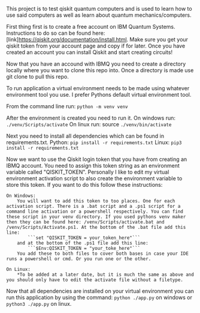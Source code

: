 This project is to test qiskit quantum computers and is used to learn how to use said computers as well as learn about quantum mechanics/computers.

First thing first is to create a free account on IBM Quantum Systems. Instructions to do so can be found here: [link]https://qiskit.org/documentation/install.html. Make sure you get your qiskit token from your account page and copy if for later.
Once you have created an account you can install Qiskit and start creating circuits!

Now that you have an accound with IBMQ you need to create a directory locally where you want to clone this repo into. Once a directory is made use git clone to
pull this repo.

To run application a virtual environment needs to be made using whatever environment tool you use. I prefer Pythons default virtual environment tool.

From the command line run: ```python -m venv venv```

After the environment is created you need to run it.
On windows run: ```./venv/Scripts/activate```
On linux run: source ```./venv/bin/activate```

Next you need to install all dependencies which can be found in requirements.txt. 
Python:
```pip install -r requirements.txt```
Linux:
```pip3 install -r requirements.txt```

Now we want to use the Qiskit login token that you have from creating an IBMQ account. You need to assign this token string as an environment variable called "QISKIT_TOKEN". Personally I like to edit my virtual environment activation script to also create the environment variable to store this token. If you want to do this follow these instructions:

    On Windows:
        You will want to add this token to too places. One for each activation script. There is a .bat script and a .ps1 script for a command line activation or a powershell respectively. You can find these script in your venv directory. If you used pythons venv maker then they can be found here: /venv/Scripts/activate.bat and /venv/Scripts/Activate.ps1. At the bottom of the .bat file add this line:
            ```set "QISKIT_TOKEN = your_token_here"```
        and at the bottom of the .ps1 file add this line:
            ```$Env:QISKIT_TOKEN = "your_toke_here"```
        You add these to both files to cover both bases in case your IDE runs a powershell or cmd. Or you run one or the other.

    On Linux:
        *To be added at a later date, but it is much the same as above and you should only have to edit the activate file without a filetype.

Now that all dependencies are installed on your virtual environment you can run this application by using the command:
```python ./app.py``` on windows or ```python3 ./app.py``` on linux.
